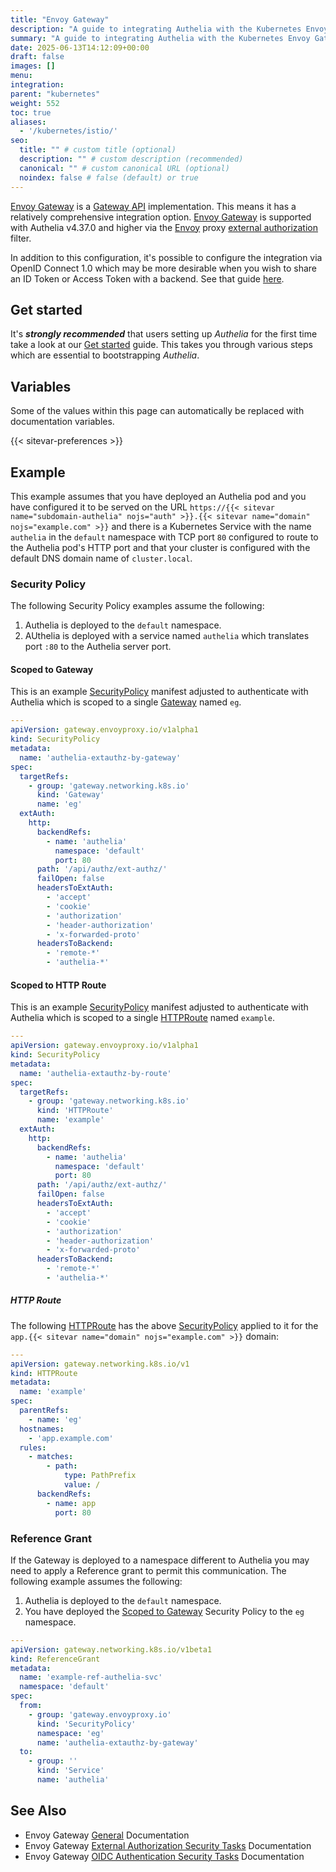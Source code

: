 ```yaml
---
title: "Envoy Gateway"
description: "A guide to integrating Authelia with the Kubernetes Envoy Gateway."
summary: "A guide to integrating Authelia with the Kubernetes Envoy Gateway."
date: 2025-06-13T14:12:09+00:00
draft: false
images: []
menu:
integration:
parent: "kubernetes"
weight: 552
toc: true
aliases:
  - '/kubernetes/istio/'
seo:
  title: "" # custom title (optional)
  description: "" # custom description (recommended)
  canonical: "" # custom canonical URL (optional)
  noindex: false # false (default) or true
---
```


[Envoy Gateway] is a [Gateway API] implementation. This means it has a relatively comprehensive integration option.
[Envoy Gateway] is supported with Authelia v4.37.0 and higher via the [Envoy] proxy [external authorization] filter.

In addition to this configuration, it's possible to configure the integration via OpenID Connect 1.0 which may be more
desirable when you wish to share an ID Token or Access Token with a backend. See that guide
[here](../../openid-connect/envoy-gateway/index.md).

[Envoy]: ../../proxies/envoy.md
[external authorization]: https://www.envoyproxy.io/docs/envoy/latest/api-v3/extensions/filters/http/ext_authz/v3/ext_authz.proto.html#extensions-filters-http-ext-authz-v3-extauthz

## Get started

It's __*strongly recommended*__ that users setting up *Authelia* for the first time take a look at our
[Get started](../../prologue/get-started.md) guide. This takes you through various steps which are essential to
bootstrapping *Authelia*.

## Variables

Some of the values within this page can automatically be replaced with documentation variables.

{{< sitevar-preferences >}}

## Example

This example assumes that you have deployed an Authelia pod and you have configured it to be served on the URL
`https://{{< sitevar name="subdomain-authelia" nojs="auth" >}}.{{< sitevar name="domain" nojs="example.com" >}}` and
there is a Kubernetes Service with the name `authelia` in the `default` namespace with TCP port `80` configured to route
to the Authelia pod's HTTP port and that your cluster is configured with the default DNS domain name of `cluster.local`.

### Security Policy

The following Security Policy examples assume the following:

1. Authelia is deployed to the `default` namespace.
2. AUthelia is deployed with a service named `authelia` which translates port `:80` to the Authelia server port.

#### Scoped to Gateway

This is an example [SecurityPolicy] manifest adjusted to authenticate with Authelia which is scoped to a single
[Gateway] named `eg`.

```yaml {title="istio-operator.yml"}
---
apiVersion: gateway.envoyproxy.io/v1alpha1
kind: SecurityPolicy
metadata:
  name: 'authelia-extauthz-by-gateway'
spec:
  targetRefs:
    - group: 'gateway.networking.k8s.io'
      kind: 'Gateway'
      name: 'eg'
  extAuth:
    http:
      backendRefs:
        - name: 'authelia'
          namespace: 'default'
          port: 80
      path: '/api/authz/ext-authz/'
      failOpen: false
      headersToExtAuth:
        - 'accept'
        - 'cookie'
        - 'authorization'
        - 'header-authorization'
        - 'x-forwarded-proto'
      headersToBackend:
        - 'remote-*'
        - 'authelia-*'
```

#### Scoped to HTTP Route

This is an example [SecurityPolicy] manifest adjusted to authenticate with Authelia which is scoped to a single
[HTTPRoute] named `example`.

```yaml {title="istio-operator.yml"}
---
apiVersion: gateway.envoyproxy.io/v1alpha1
kind: SecurityPolicy
metadata:
  name: 'authelia-extauthz-by-route'
spec:
  targetRefs:
    - group: 'gateway.networking.k8s.io'
      kind: 'HTTPRoute'
      name: 'example'
  extAuth:
    http:
      backendRefs:
        - name: 'authelia'
          namespace: 'default'
          port: 80
      path: '/api/authz/ext-authz/'
      failOpen: false
      headersToExtAuth:
        - 'accept'
        - 'cookie'
        - 'authorization'
        - 'header-authorization'
        - 'x-forwarded-proto'
      headersToBackend:
        - 'remote-*'
        - 'authelia-*'
```

##### HTTP Route

The following [HTTPRoute] has the above [SecurityPolicy] applied to it for the
`app.{{< sitevar name="domain" nojs="example.com" >}}` domain:

```yaml {title="authoriztion-policy.yml"}
---
apiVersion: gateway.networking.k8s.io/v1
kind: HTTPRoute
metadata:
  name: 'example'
spec:
  parentRefs:
    - name: 'eg'
  hostnames:
    - 'app.example.com'
  rules:
    - matches:
        - path:
            type: PathPrefix
            value: /
      backendRefs:
        - name: app
          port: 80
```

### Reference Grant

If the Gateway is deployed to a namespace different to Authelia you may need to apply a Reference grant to permit this
communication. The following example assumes the following:

1. Authelia is deployed to the `default` namespace.
2. You have deployed the [Scoped to Gateway](#scoped-to-gateway) Security Policy to the `eg` namespace.

```yaml
---
apiVersion: gateway.networking.k8s.io/v1beta1
kind: ReferenceGrant
metadata:
  name: 'example-ref-authelia-svc'
  namespace: 'default'
spec:
  from:
    - group: 'gateway.envoyproxy.io'
      kind: 'SecurityPolicy'
      namespace: 'eg'
      name: 'authelia-extauthz-by-gateway'
  to:
    - group: ''
      kind: 'Service'
      name: 'authelia'
```

## See Also

- Envoy Gateway [General](https://gateway.envoyproxy.io/docs/) Documentation
- Envoy Gateway [External Authorization Security Tasks](https://gateway.envoyproxy.io/docs/tasks/security/ext-auth/) Documentation
- Envoy Gateway [OIDC Authentication Security Tasks](https://gateway.envoyproxy.io/docs/tasks/security/oidc/) Documentation

[Envoy Gateway]: https://gateway.envoyproxy.io/
[Gateway API]: https://gateway-api.sigs.k8s.io/
[SecurityPolicy]: https://gateway.envoyproxy.io/contributions/design/security-policy/
[HTTPRoute]: https://gateway-api.sigs.k8s.io/api-types/httproute/
[Gateway]: https://gateway-api.sigs.k8s.io/api-types/gateway/
